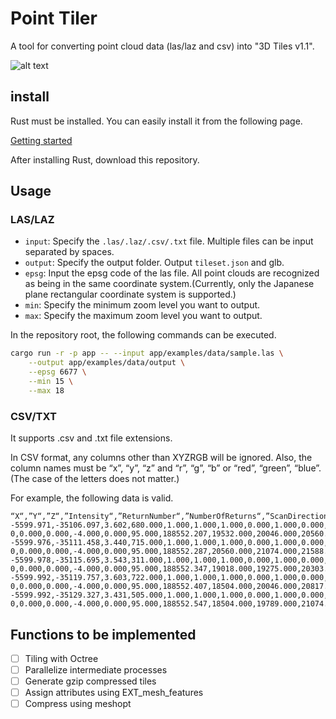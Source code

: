 # Point Tiler

A tool for converting point cloud data (las/laz and csv) into "3D Tiles v1.1".

![alt text](images/README_image.png)

## install

Rust must be installed. You can easily install it from the following page.

[Getting started](https://www.rust-lang.org/learn/get-started)

After installing Rust, download this repository.

## Usage

### LAS/LAZ

- `input`: Specify the `.las/.laz/.csv/.txt` file. Multiple files can be input separated by spaces.
- `output`: Specify the output folder. Output `tileset.json` and glb.
- `epsg`: Input the epsg code of the las file. All point clouds are recognized as being in the same coordinate system.(Currently, only the Japanese plane rectangular coordinate system is supported.)
- `min`: Specify the minimum zoom level you want to output.
- `max`: Specify the maximum zoom level you want to output.

In the repository root, the following commands can be executed.

```sh
cargo run -r -p app -- --input app/examples/data/sample.las \
    --output app/examples/data/output \
    --epsg 6677 \
    --min 15 \
    --max 18
```

### CSV/TXT

It supports .csv and .txt file extensions.

In CSV format, any columns other than XYZRGB will be ignored.
Also, the column names must be “x”, “y”, “z” and “r”, “g”, “b” or “red”, “green”, “blue”.
(The case of the letters does not matter.)

For example, the following data is valid.

```csv
“X“,”Y“,”Z“,”Intensity“,”ReturnNumber“,”NumberOfReturns“,”ScanDirectionFlag“,”EdgeOfFlightLine“,”Classification“,”Synthetic“,”KeyPoint“,”Withheld“,”Overlap“,”ScanAngleRank“,”UserData“,”PointSourceId“,”GpsTime“,”Red“,”Green“,”Blue”
-5599.971,-35106.097,3.602,680.000,1.000,1.000,1.000,0.000,1.000,0.000,0.00 0,0.000,0.000,-4.000,0.000,95.000,188552.207,19532.000,20046.000,20560.000
-5599.976,-35111.458,3.440,715.000,1.000,1.000,1.000,0.000,1.000,0.000,0.00 0,0.000,0.000,-4.000,0.000,95.000,188552.287,20560.000,21074.000,21588.000
-5599.978,-35115.695,3.543,311.000,1.000,1.000,1.000,0.000,1.000,0.000,0.00 0,0.000,0.000,-4.000,0.000,95.000,188552.347,19018.000,19275.000,20303.000
-5599.992,-35119.757,3.603,722.000,1.000,1.000,1.000,0.000,1.000,0.000,0.00 0,0.000,0.000,-4.000,0.000,95.000,188552.407,18504.000,20046.000,20817.000
-5599.992,-35129.327,3.431,505.000,1.000,1.000,1.000,0.000,1.000,0.000,0.00 0,0.000,0.000,-4.000,0.000,95.000,188552.547,18504.000,19789.000,21074.000
```

## Functions to be implemented

- [ ] Tiling with Octree
- [ ] Parallelize intermediate processes
- [ ] Generate gzip compressed tiles
- [ ] Assign attributes using EXT_mesh_features
- [ ] Compress using meshopt
